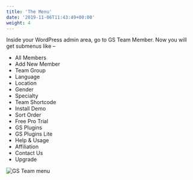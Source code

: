 ```yaml
---
title: 'The Menu'
date: '2019-11-06T11:43:49+00:00'
weight: 4
---
```


Inside your WordPress admin area, go to GS Team Member. Now you will get submenus like –

- All Members
- Add New Member
- Team Group
- Language
- Location
- Gender
- Specialty
- Team Shortcode
- Install Demo
- Sort Order
- Free Pro Trial
- GS Plugins
- GS Plugins Lite
- Help & Usage
- Affiliation
- Contact Us
- Upgrade

![GS Team menu](../images/gs_team_menu_new.png)